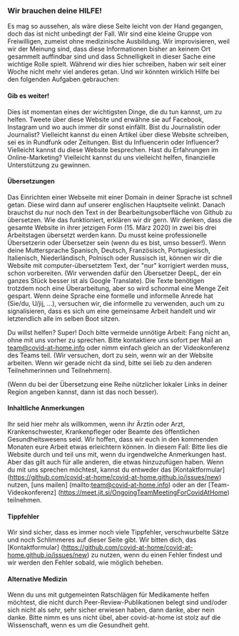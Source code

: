 ### Wir brauchen deine HILFE!

Es mag so aussehen, als wäre diese Seite leicht von der Hand gegangen, doch das ist nicht unbedingt der Fall. Wir sind eine kleine Gruppe von Freiwilligen, zumeist ohne medizinische Ausbildung. Wir improvisieren, weil wir der Meinung sind, dass diese Informationen bisher an keinem Ort gesammelt auffindbar sind und dass Schnelligkeit in dieser Sache eine wichtige Rolle spielt. Während wir dies hier schreiben, haben wir seit einer Woche nicht mehr viel anderes getan. Und wir könnten wirklich Hilfe bei den folgenden Aufgaben gebrauchen:

#### Gib es weiter!

Dies ist momentan eines der wichtigsten Dinge, die du tun kannst, um zu helfen. Tweete über diese Website und erwähne sie auf Facebook, Instagram und wo auch immer dir sonst einfällt. Bist du Journalistin oder Journalist? Vielleicht kannst du einen Artikel über diese Website schreiben, sei es in Rundfunk oder Zeitungen. Bist du Influencerin oder Influencer? Vielleicht kannst du diese Website besprechen. Hast du Erfahrungen im Online-Marketing? Vielleicht kannst du uns vielleicht helfen, finanzielle Unterstützung zu gewinnen.

#### Übersetzungen

Das Einrichten einer Webseite mit einer Domain in deiner Sprache ist schnell getan. Diese wird dann auf unserer englischen Hauptseite velinkt. Danach brauchst du nur noch den Text in der Bearbeitungsoberfläche von Github zu übersetzen. Wie das funktioniert, erklären wir dir gern. Wir denken, dass die gesamte Website in ihrer jetzigen Form (15. März 2020) in zwei bis drei Arbeitstagen übersetzt werden kann. Du musst keine professionelle Übersetzerin oder Übersetzer sein (wenn du es bist, umso besser!). Wenn deine Muttersprache Spanisch, Deutsch, Französisch, Portugiesisch, Italienisch, Niederländisch, Polnisch oder Russisch ist, können wir dir die Website mit computer-übersetztem Text, der "nur" korrigiert werden muss, schon vorbereiten. (Wir verwenden dafür den Übersetzer DeepL, der ein ganzes Stück besser ist als Google Translate). Die Texte benötigen trotzdem noch eine Überarbeitung, aber so wird schonmal eine Menge Zeit gespart. Wenn deine Sprache eine formelle und informelle Anrede hat (Sie/du, U/jij, ...), versuchen wir, die informelle zu verwenden, auch um zu signalisieren, dass es sich um eine gemeinsame Arbeit handelt und wir letztendlich alle im selben Boot sitzen.

Du willst helfen? Super! Doch bitte vermeide unnötige Arbeit: Fang nicht an, ohne mit uns vorher zu sprechen. Bitte kontaktiere uns sofort per Mail an team@covid-at-home.info oder nimm einfach gleich an der Videokonferenz des Teams teil. (Wir versuchen, dort zu sein, wenn wir an der Website arbeiten. Wenn wir gerade nicht da sind, bitte sei lieb zu den anderen Teilnehmerinnen und Teilnehmern).

(Wenn du bei der Übersetzung eine Reihe nützlicher lokaler Links in deiner Region angeben kannst, dann ist das noch besser).

#### Inhaltliche Anmerkungen

Ihr seid hier mehr als willkommen, wenn ihr Ärztin oder Arzt, Krankenschwester, Krankenpfleger oder Beamte des öffentlichen Gesundheitswesens seid. Wir hoffen, dass wir euch in den kommenden Monaten eure Arbeit etwas erleichtern können. In diesem Fall: Bitte lies die Website durch und teil uns mit, wenn du irgendwelche Anmerkungen hast. Aber das gilt auch für alle anderen, die etwas hinzuzufügen haben. Wenn du mit uns sprechen möchtest, kannst du entweder das [Kontaktformular] (https://github.com/covid-at-home/covid-at-home.github.io/issues/new) nutzen, [uns mailen] (mailto:team@covid-at-home.info) oder an der [Team-Videokonferenz] (https://meet.jit.si/OngoingTeamMeetingForCovidAtHome) teilnehmen.

#### Tippfehler

Wir sind sicher, dass es immer noch viele Tippfehler, verschwurbelte Sätze und noch Schlimmeres auf dieser Seite gibt. Wir bitten dich, das [Kontaktformular] (https://github.com/covid-at-home/covid-at-home.github.io/issues/new) zu nutzen, wenn du einen Fehler findest und wir werden den Fehler sobald, wie möglich beheben.

#### Alternative Medizin

Wenn du uns mit gutgemeinten Ratschlägen für Medikamente helfen möchtest, die nicht durch Peer-Review-Publikationen belegt sind und/oder sich nicht als sehr, sehr sicher erwiesen haben, dann danke, aber nein danke. Bitte nimm es uns nicht übel, aber covid-at-home ist stolz auf die Wissenschaft, wenn es um die Gesundheit geht.
